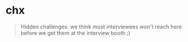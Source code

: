# chx
>Hidden challenges: we think most interviewees won't reach here before we get them at the interview booth ;)
